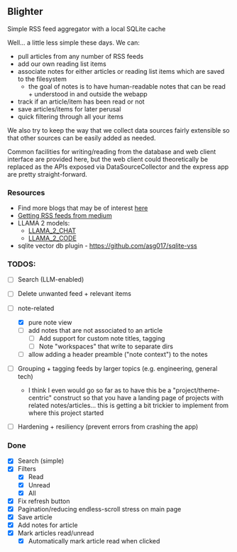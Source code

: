 ## Blighter

Simple RSS feed aggregator with a local SQLite cache

Well... a little less simple these days. We can:
- pull articles from any number of RSS feeds
- add our own reading list items
- associate notes for either articles or reading list items which are saved to the filesystem
  - the goal of notes is to have human-readable notes that can be read + understood in and outside the webapp 
- track if an article/item has been read or not
- save articles/items for later perusal
- quick filtering through all your items

We also try to keep the way that we collect data sources fairly extensible so that
other sources can be easily added as needed.

Common facilities for writing/reading from the database and web client interface are provided here,
but the web client could theoretically be replaced as the APIs exposed via DataSourceCollector and
the express app are pretty straight-forward.

### Resources

- Find more blogs that may be of interest [here](https://github.com/praharshjain/engineering-blogs)
- [Getting RSS feeds from medium](https://help.medium.com/hc/en-us/articles/214874118-Using-RSS-feeds-of-profiles-publications-and-topics)
- LLAMA 2 models:
  - [LLAMA_2_CHAT](https://huggingface.co/TheBloke/Llama-2-7b-Chat-GGUF/blob/main/llama-2-7b-chat.Q5_K_M.gguf)
  - [LLAMA_2_CODE](https://huggingface.co/TheBloke/CodeLlama-7B-Instruct-GGUF)
- sqlite vector db plugin - https://github.com/asg017/sqlite-vss


### TODOS:
- [ ] Search (LLM-enabled)
- [ ] Delete unwanted feed + relevant items
- [ ] note-related
  - [x] pure note view
  - [ ] add notes that are not associated to an article
    - [ ] Add support for custom note titles, tagging
    - [ ] Note "workspaces" that write to separate dirs
  - [ ] allow adding a header preamble ("note context") to the notes
- [ ] Grouping + tagging feeds by larger topics (e.g. engineering, general tech)
  - I think I even would go so far as to have this be a "project/theme-centric" construct so that you have a landing page
    of projects with related notes/articles... this is getting a bit trickier to implement from where this project started
- [ ] Hardening + resiliency (prevent errors from crashing the app)


### Done
- [X] Search (simple)
- [x] Filters
  - [x] Read
  - [x] Unread
  - [x] All
- [X] Fix refresh button
- [X] Pagination/reducing endless-scroll stress on main page
- [X] Save article
- [X] Add notes for article
- [X] Mark articles read/unread
  - [X] Automatically mark article read when clicked
